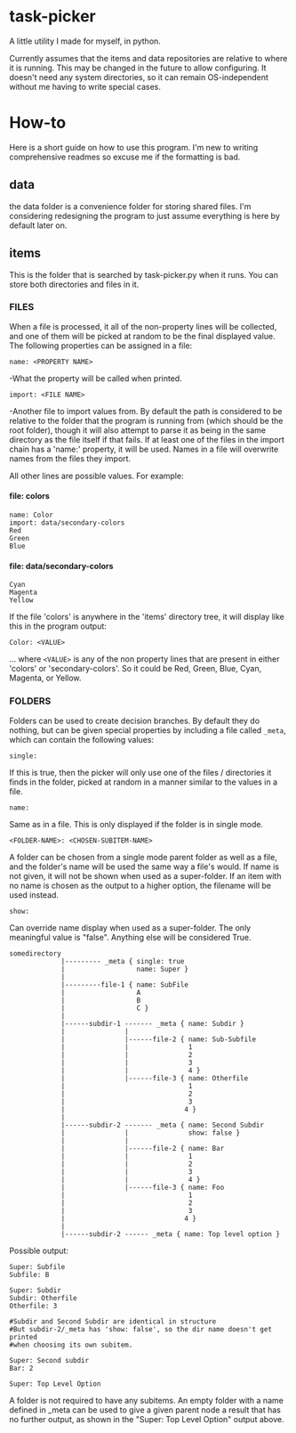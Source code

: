 # task-picker
A little utility I made for myself, in python.

Currently assumes that the items and data repositories are relative to where it is running. This may be changed in the future to allow configuring.
It doesn't need any system directories, so it can remain OS-independent without me having to write special cases.

# How-to
Here is a short guide on how to use this program.
I'm new to writing comprehensive readmes so excuse me if the formatting is bad.

## data

the data folder is a convenience folder for storing shared files.
I'm considering redesigning the program to just assume everything is here by default
later on.

## items

This is the folder that is searched by task-picker.py when it runs.
You can store both directories and files in it.

### FILES
When a file is processed, it all of the non-property lines will be collected, and
one of them will be picked at random to be the final displayed value.
The following properties can be assigned in a file:

```
name: <PROPERTY NAME>
```

-What the property will be called when printed.
```
import: <FILE NAME>
```

-Another file to import values from. By default the path is considered to be relative
to the folder that the program is running from (which should be the root folder), though it will also attempt
to parse it as being in the same directory as the file itself if that fails.
If at least one of the files in the import chain has a 'name:' property, it will be used.
Names in a file will overwrite names from the files they import.

All other lines are possible values. For example:

#### file: colors
```
name: Color
import: data/secondary-colors
Red
Green
Blue
```
#### file: data/secondary-colors
```
Cyan
Magenta
Yellow
```
If the file 'colors' is anywhere in the 'items' directory tree, it will display like this
in the program output:
```
Color: <VALUE>
```

... where `<VALUE>` is any of the non property lines that are present in either 'colors' or
'secondary-colors'. So it could be Red, Green, Blue, Cyan, Magenta, or Yellow.

### FOLDERS
Folders can be used to create decision branches. By default they do nothing,
but can be given special properties by including a file called `_meta`, which can contain
the following values:
```
single:
```
If this is true, then the picker will only use one of the files / directories
it finds in the folder, picked at random in a manner similar to the values
in a file.
```
name:
```
Same as in a file. This is only displayed if the folder is in single mode.
```
<FOLDER-NAME>: <CHOSEN-SUBITEM-NAME>
```
A folder can be chosen from a single mode parent folder as well as a file,
and the folder's name will be used the same way a file's would.
If name is not given, it will not be shown when used as a super-folder.
If an item with no name is chosen as the output to a higher option,
the filename will be used instead.
```
show:
```
Can override name display when used as a super-folder.
The only meaningful value is "false". Anything else will
be considered True.
```
somedirectory
             |--------- _meta { single: true
             |                  name: Super }
             |
             |---------file-1 { name: SubFile
             |                  A
             |                  B
             |                  C }
             |
             |------subdir-1 ------- _meta { name: Subdir }
             |               |
             |               |------file-2 { name: Sub-Subfile 
             |               |               1
             |               |               2
             |               |               3
             |               |               4 }
             |               |------file-3 { name: Otherfile 
             |                               1
             |                               2
             |                               3
             |                              4 }
             |
             |------subdir-2 ------- _meta { name: Second Subdir
             |               |               show: false }
             |               |
             |               |------file-2 { name: Bar 
             |               |               1
             |               |               2
             |               |               3
             |               |               4 }
             |               |------file-3 { name: Foo 
             |                               1
             |                               2
             |                               3
             |                              4 }
             |
             |------subdir-2 ------ _meta { name: Top level option }
```
Possible output:
```
Super: Subfile
Subfile: B

Super: Subdir
Subdir: Otherfile
Otherfile: 3

#Subdir and Second Subdir are identical in structure
#But subdir-2/_meta has 'show: false', so the dir name doesn't get printed
#when choosing its own subitem.

Super: Second subdir
Bar: 2

Super: Top Level Option
```

A folder is not required to have any subitems. An empty folder with a name defined in
_meta can be used to give a given parent node a result that has no further output,
as shown in the "Super: Top Level Option" output above.
